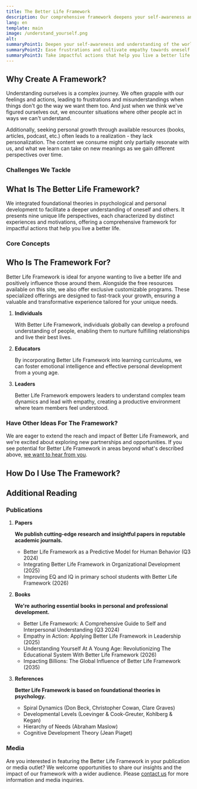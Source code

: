 ```yaml
---
title: The Better Life Framework
description: Our comprehensive framework deepens your self-awareness and understanding of the world and is designed to ease frustrations and cultivate empathy towards oneself and others - leading you to impactful actions that help you live a better life.
lang: en
template: main
image: /understand_yourself.png
alt: 
summaryPoint1: Deepen your self-awareness and understanding of the world.
summaryPoint2: Ease frustrations and cultivate empathy towards oneself and others.
summaryPoint3: Take impactful actions that help you live a better life.
---
```


## Why Create A Framework?

Understanding ourselves is a complex journey. We often grapple with our feelings and actions, leading to frustrations and misunderstandings when things don't go the way we want them too. And just when we think we've figured ourselves out, we encounter situations where other people act in ways we can't understand.

Additionally, seeking personal growth through available resources (books, articles, podcast, etc.) often leads to a realization - they lack personalization. The content we consume might only partially resonate with us, and what we learn can take on new meanings as we gain different perspectives over time.

### Challenges We Tackle

<CardGrid>
  <BasicActionCard
    title="One Size Doesn't Fit All, And Why That's OK"
    description="What works for one might not suit another. This can be disheartening, because we all strive to support and be supported effectively. We need to learn how to adapt our learnings so they can be readily absorbed by others."
  />
  <BasicActionCard
    title="What Worked May Not Keep Working"
    description="We always hope that we will discover a permanant 'life hack' that will transform our life. The reality is that as we level up, so do our needs and motivations. Our strategies need to evolve over time to stay relevant and effective."
  />
  <BasicActionCard
    title="We Feel Like We Are Wasting Our Time"
    description="Understanding why certain knowledge, tools, or community resources don't align with our current selves can prevent feelings of wasted time and effort. This helps keep up our motivation to pursue our best selves."
  />
</CardGrid>

## What Is The Better Life Framework?

We integrated foundational theories in psychological and personal development to facilitate a deeper understanding of oneself and others. It presents nine unique life perspectives, each characterized by distinct experiences and motivations, offering a comprehensive framework for impactful actions that help you live a better life.

### Core Concepts

<CardGrid>
  <BasicActionCard
    title="Understand Why You Think The Way You Do"
    description="Understand how experiences shift your perspectives to leverage success from one area of life to another."
  />
  <BasicActionCard
    title="Understand Human Behaviours"
    description="Gain a deeper understanding into why history repeats itself, and how we can leverage our experiences to work for us."
  />
  <BasicActionCard
    title="Find True Happiness And Fulfillment"
    description="Learn how to maximize your happiness based on your needs and motivations, and level up whenever you are ready."
  />
</CardGrid>

## Who Is The Framework For?

Better Life Framework is ideal for anyone wanting to live a better life and positively influence those around them. Alongside the free resources available on this site, we also offer exclusive customizable programs. These specialized offerings are designed to fast-track your growth, ensuring a valuable and transformative experience tailored for your unique needs.

1. **Individuals**

   With Better Life Framework, individuals globally can develop a profound understanding of people, enabling them to nurture fulfilling relationships and live their best lives.

2. **Educators**

   By incorporating Better Life Framework into learning curriculums, we can foster emotional intelligence and effective personal development from a young age.

3. **Leaders**

   Better Life Framework empowers leaders to understand complex team dynamics and lead with empathy, creating a productive environment where team members feel understood.

### Have Other Ideas For The Framework?

We are eager to extend the reach and impact of Better Life Framework, and we're excited about exploring new partnerships and opportunities. If you see potential for Better Life Framework in areas beyond what's described above, [we want to hear from you](mailto:partnerships@x3.family).

## How Do I Use The Framework?

<CardGrid>
  <FrameworkActionCard
    image="understand_yourself"
    title="Know Yourself"
    description="You don't need to feel so helpless. Your perception of the world is your reality, and the framework will help you figure out where you need to look in order to unlock your potential."
    to="/understand-yourself/understand-the-framework"
    buttonText="Explore The Framework"
  />
  <FrameworkActionCard
    image="unlock_your_potential"
    title="Get The Right Support"
    description="Leveling up doesn't need to be by chance. Knowing your perspective will help you access relevant programs as you need them, minimizing frustrations and setbacks."
    to="/unlock-your-potential/programs"
    buttonText="Check Out Our Programs"
  />
  <FrameworkActionCard
    image="make_positive_impact"
    title="Help Others Effectively"
    description="Don't push your solutions on others without knowing where they are. The framework helps you understand your growth journey to share relavant insights at the right time."
    to="/make-positive-impact"
    buttonText="I'm Ready To Help"
  />
</CardGrid>

## Additional Reading

### Publications

1. **Papers**

   **We publish cutting-edge research and insightful papers in reputable academic journals.**

   - Better Life Framework as a Predictive Model for Human Behavior (Q3 2024)
   - Integrating Better Life Framework in Organizational Development (2025)
   - Improving EQ and IQ in primary school students with Better Life Framework (2026)

2. **Books**

   **We're authoring essential books in personal and professional development.**

   - Better Life Framework: A Comprehensive Guide to Self and Interpersonal Understanding (Q3 2024)
   - Empathy in Action: Applying Better Life Framework in Leadership (2025)
   - Understanding Yourself At A Young Age: Revolutionizing The Educational System With Better Life Framework (2026)
   - Impacting Billions: The Global Influence of Better Life Framework (2035)

3. **References**

   **Better Life Framework is based on foundational theories in psychology.**

   - Spiral Dynamics (Don Beck, Christopher Cowan, Clare Graves)
   - Developmental Levels (Loevinger & Cook-Greuter, Kohlberg & Kegan)
   - Hierarchy of Needs (Abraham Maslow)
   - Cognitive Development Theory (Jean Piaget)

### Media

Are you interested in featuring the Better Life Framework    in your publication or media outlet? We welcome opportunities to share our insights and the impact of our framework with a wider audience. Please [contact us](mailto:press@x3.family) for more information and media inquiries.